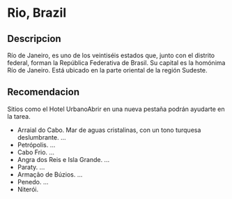 # Rio, Brazil

## Descripcion
Río de Janeiro, es uno de los veintiséis estados que, junto con el distrito federal, forman la República Federativa de Brasil. Su capital es la homónima Río de Janeiro. Está ubicado en la parte oriental de la región Sudeste.

## Recomendacion
Sitios como el Hotel UrbanoAbrir en una nueva pestaña podrán ayudarte en la tarea.
- Arraial do Cabo. Mar de aguas cristalinas, con un tono turquesa deslumbrante. ...
- Petrópolis. ...
- Cabo Frio. ...
- Angra dos Reis e Isla Grande. ...
- Paraty. ...
- Armação de Búzios. ...
- Penedo. ...
- Niterói.
